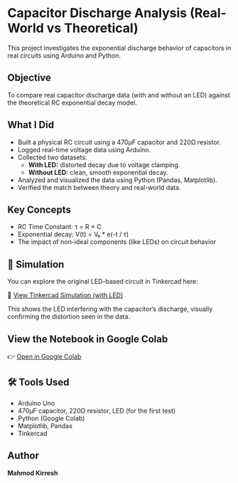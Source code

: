 # Capacitor Discharge Analysis (Real-World vs Theoretical)

This project investigates the exponential discharge behavior of capacitors in real circuits using Arduino and Python.

##  Objective

To compare real capacitor discharge data (with and without an LED) against the theoretical RC exponential decay model.

##  What I Did

- Built a physical RC circuit using a 470μF capacitor and 220Ω resistor.
- Logged real-time voltage data using Arduino.
- Collected two datasets:
  - **With LED:** distorted decay due to voltage clamping.
  - **Without LED:** clean, smooth exponential decay.
- Analyzed and visualized the data using Python (Pandas, Matplotlib).
- Verified the match between theory and real-world data.

##  Key Concepts

- RC Time Constant: τ = R × C  
- Exponential decay: V(t) = V₀ * e(-t / τ)  
- The impact of non-ideal components (like LEDs) on circuit behavior

## 🧩 Simulation

You can explore the original LED-based circuit in Tinkercad here:

🔗 [View Tinkercad Simulation (with LED)](https://www.tinkercad.com/things/eRJ4ptYFPkt-capacitordischargevisuallization)

This shows the LED interfering with the capacitor’s discharge, visually confirming the distortion seen in the data.

##  View the Notebook in Google Colab

👉 [Open in Google Colab](https://colab.research.google.com/drive/1gceJznZp-lVOAX7cc3AA7nvOOjstvAdV?usp=sharing)

## 🛠️ Tools Used

- Arduino Uno
- 470μF capacitor, 220Ω resistor, LED (for the first test)
- Python (Google Colab)
- Matplotlib, Pandas
- Tinkercad

##  Author

**Mahmod Kirresh** 
